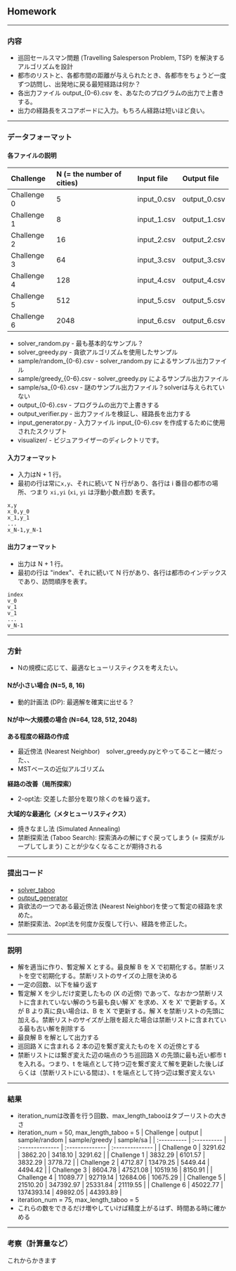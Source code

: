 ## Homework
---
### 内容
* 巡回セールスマン問題 (Travelling Salesperson Problem, TSP) を解決するアルゴリズムを設計
* 都市のリストと、各都市間の距離が与えられたとき、各都市をちょうど一度ずつ訪問し、出発地に戻る最短経路は何か？
* 各出力ファイル output_{0-6}.csv を、あなたのプログラムの出力で上書きする。
* 出力の経路長をスコアボードに入力。もちろん経路は短いほど良い。
---
### データフォーマット
#### 各ファイルの説明
| Challenge   | N (= the number of cities) | Input file   | Output file  |
| :---------- | :------------------------- | :----------- | :----------- |
| Challenge 0 | 5                          | input_0.csv  | output_0.csv |
| Challenge 1 | 8                          | input_1.csv  | output_1.csv |
| Challenge 2 | 16                         | input_2.csv  | output_2.csv |
| Challenge 3 | 64                         | input_3.csv  | output_3.csv |
| Challenge 4 | 128                        | input_4.csv  | output_4.csv |
| Challenge 5 | 512                        | input_5.csv  | output_5.csv |
| Challenge 6 | 2048                       | input_6.csv  | output_6.csv |
* solver_random.py -  最も基本的なサンプル？
* solver_greedy.py - 貪欲アルゴリズムを使用したサンプル
* sample/random_{0-6}.csv - solver_random.py によるサンプル出力ファイル
* sample/greedy_{0-6}.csv - solver_greedy.py によるサンプル出力ファイル
* sample/sa_{0-6}.csv - 謎のサンプル出力ファイル？solverは与えられていない
* output_{0-6}.csv - プログラムの出力で上書きする
* output_verifier.py - 出力ファイルを検証し、経路長を出力する
* input_generator.py - 入力ファイル input_{0-6}.csv を作成するために使用されたスクリプト
* visualizer/ - ビジュアライザーのディレクトリです。

#### 入力フォーマット
* 入力はN + 1 行。
* 最初の行は常に`x,y`、それに続いて N 行があり、各行は i 番目の都市の場所、つまり `xi,yi` (`xi`, `yi` は浮動小数点数) を表す。
```python3[]
x,y
x_0,y_0
x_1,y_1
...
x_N-1,y_N-1
```
#### 出力フォーマット
* 出力は N + 1 行。
* 最初の行は "index"、それに続いて N 行があり、各行は都市のインデックスであり、訪問順序を表す。
```python3[]
index
v_0
v_1
v_1
...
v_N-1
```
---
### 方針
* Nの規模に応じて、最適なヒューリスティクスを考えたい。

#### Nが小さい場合 (N=5, 8, 16)
* 動的計画法 (DP): 最適解を確実に出せる？

#### Nが中〜大規模の場合 (N=64, 128, 512, 2048)
**ある程度の経路の作成**
* 最近傍法 (Nearest Neighbor)　solver_greedy.pyとやってること一緒だった、、
* MSTベースの近似アルゴリズム

**経路の改善（局所探索）**
* 2-opt法: 交差した部分を取り除くのを繰り返す。

**大域的な最適化（メタヒューリスティクス）**
* 焼きなまし法 (Simulated Annealing)
* 禁断探索法 (Taboo Search): 探索済みの解にすぐ戻ってしまう (= 探索がループしてしまう) ことが少なくなることが期待される
---
### 提出コード
* [solver_taboo](https://github.com/nzhzxnk/STEP/blob/main/week5_homework/solver_taboo.py)　
* [output_generator](https://github.com/nzhzxnk/STEP/blob/main/week5_homework/output_generator.py)
* 貪欲法の一つである最近傍法 (Nearest Neighbor)を使って暫定の経路を求めた。
* 禁断探索法、2opt法を何度か反復して行い、経路を修正した。
---
### 説明
* 解を適当に作り、暫定解 X とする。最良解 B を X で初期化する。禁断リストを空で初期化する。禁断リストのサイズの上限を決める
* 一定の回数、以下を繰り返す
* 暫定解 X を少しだけ変更したもの (X の近傍) であって、なおかつ禁断リストに含まれていない解のうち最も良い解 X' を求め、X を X' で更新する。X が B より真に良い場合は、B を X で更新する。解 X を禁断リストの先頭に加える。禁断リストのサイズが上限を超えた場合は禁断リストに含まれている最も古い解を削除する
* 最良解 B を解として出力する
* 巡回路 X に含まれる 2 本の辺を繋ぎ変えたものを X の近傍とする
* 禁断リストには繋ぎ変えた辺の端点のうち巡回路 X の先頭に最も近い都市 t を入れる。つまり、t を端点として持つ辺を繋ぎ変えて解を更新した後しばらくは（禁断リストにいる間は）、t を端点として持つ辺は繋ぎ変えない
---
### 結果
* iteration_numは改善を行う回数、max_length_tabooはタブーリストの大きさ
* iteration_num = 50, max_length_taboo = 5
| Challenge   | output      | sample/random   | sample/greedy   | sample/sa       |
| :---------- | :---------- | :-------------- | :-------------- | :-------------- |
| Challenge 0 | 3291.62     | 3862.20         | 3418.10         | 3291.62         |
| Challenge 1 | 3832.29     | 6101.57         | 3832.29         | 3778.72         |
| Challenge 2 | 4712.87     | 13479.25        | 5449.44         | 4494.42         |
| Challenge 3 | 8604.78     | 47521.08        | 10519.16        | 8150.91         |
| Challenge 4 | 11089.77    | 92719.14        | 12684.06        | 10675.29        |
| Challenge 5 | 21510.20    | 347392.97       | 25331.84        | 21119.55        |
| Challenge 6 | 45022.77    | 1374393.14      | 49892.05        | 44393.89        |
* iteration_num = 75, max_length_taboo = 5
* これらの数をできるだけ増やしていけば精度上がるはず、時間ある時に確かめる
---
### 考察（計算量など）
これからかきます
